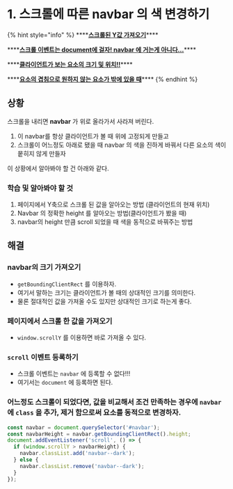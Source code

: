 # 1. 스크롤에 따른 navbar 의 색 변경하기

{% hint style="info" %}
\*\*\*\*[**스크롤된 Y값 가져오기**](https://developer.mozilla.org/ko/docs/Web/API/Window/scrollY)\*\*\*\*

\*\*\*\*[**스크롤 이벤트는 document에 걸자! navbar 에 거는게 아니다...**](https://developer.mozilla.org/en-US/docs/Web/API/Document/scroll_event%20)\*\*\*\*

\*\*\*\*[**클라이언트가 보는 요소의 크기 및 위치!!**](https://developer.mozilla.org/en-US/docs/Web/API/CSS_Object_Model/Determining_the_dimensions_of_elements)\*\*\*\*

\*\*\*\*[**요소의 겹침으로 원하지 않는 요소가 밖에 있을 때**](https://developer.mozilla.org/ko/docs/Web/CSS/CSS_Positioning/Understanding_z_index/Adding_z-index%20)\*\*\*\*
{% endhint %}

## 상황

스크롤을 내리면 **navbar** 가 위로 올라가서 사라져 버린다.

1. 이 navbar를 항상 클라이언트가 볼 때 위에 고정되게 만들고
2. 스크롤이 어느정도 아래로 됐을 때 navbar 의 색을 진하게 바꿔서 다른 요소의 색이 뭍히지 않게 만들자

이 상황에서 알아봐야 할 건 아래와 같다.

### 학습 및 알아봐야 할 것

1. 페이지에서 Y축으로 스크롤 된 값을 알아오는 방법 \(클라이언트의 현재 위치\)
2. Navbar 의 정확한 height 를 알아오는 방법\(클라이언트가 봤을 때\)
3. navbar의 height 만큼 scroll 되었을 때 색을 동적으로 바꿔주는 방법

## 해결

### navbar의 크기 가져오기

* `getBoundingClientRect` 를 이용하자.
* 여기서 말하는 크기는 클라이언트가 볼 때의 상대적인 크기를 의미한다.
* 물론 절대적인 값을 가져올 수도 있지만 상대적인 크기로 하는게 좋다.

### 페이지에서 스크롤 한 값을 가져오기

* `window.scrollY` 를 이용하면 바로 가져올 수 있다.

### `scroll` 이벤트 등록하기

* 스크롤 이벤트는 `navbar` 에 등록할 수 없다!!!
* 여기서는 `document` 에 등록하면 된다.

### 어느정도 스크롤이 되었다면, 값을 비교해서 조건 만족하는 경우에 `navbar` 에 `class` 을 추가, 제거 함으로써 요소를 동적으로 변경하자.

```javascript
const navbar = document.querySelector('#navbar');
const navbarHeight = navbar.getBoundingClientRect().height;
document.addEventListener('scroll', () => {
  if (window.scrollY > navbarHeight) {
    navbar.classList.add('navbar--dark');
  } else {
    navbar.classList.remove('navbar--dark');
  }
});
```

